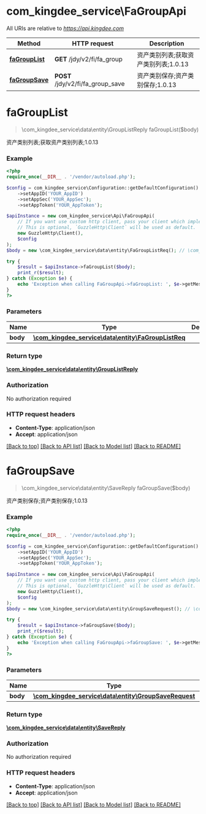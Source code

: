 # com_kingdee_service\FaGroupApi

All URIs are relative to *https://api.kingdee.com*

Method | HTTP request | Description
------------- | ------------- | -------------
[**faGroupList**](FaGroupApi.md#faGroupList) | **GET** /jdy/v2/fi/fa_group | 资产类别列表;获取资产类别列表;1.0.13
[**faGroupSave**](FaGroupApi.md#faGroupSave) | **POST** /jdy/v2/fi/fa_group_save | 资产类别保存;资产类别保存;1.0.13


# **faGroupList**
> \com_kingdee_service\data\entity\GroupListReply faGroupList($body)

资产类别列表;获取资产类别列表;1.0.13

### Example
```php
<?php
require_once(__DIR__ . '/vendor/autoload.php');

$config = com_kingdee_service\Configuration::getDefaultConfiguration()
    ->setAppID('YOUR_AppID')
    ->setAppSec('YOUR_AppSec');
    ->setAppToken('YOUR_AppToken');

$apiInstance = new com_kingdee_service\Api\FaGroupApi(
    // If you want use custom http client, pass your client which implements `GuzzleHttp\ClientInterface`.
    // This is optional, `GuzzleHttp\Client` will be used as default.
    new GuzzleHttp\Client(),
    $config
);
$body = new \com_kingdee_service\data\entity\FaGroupListReq(); // \com_kingdee_service\data\entity\FaGroupListReq | 

try {
    $result = $apiInstance->faGroupList($body);
    print_r($result);
} catch (Exception $e) {
    echo 'Exception when calling FaGroupApi->faGroupList: ', $e->getMessage(), PHP_EOL;
}
?>
```

### Parameters

Name | Type | Description  | Notes
------------- | ------------- | ------------- | -------------
 **body** | [**\com_kingdee_service\data\entity\FaGroupListReq**](../Model/FaGroupListReq.md)|  | [optional]

### Return type

[**\com_kingdee_service\data\entity\GroupListReply**](../Model/GroupListReply.md)

### Authorization

No authorization required

### HTTP request headers

 - **Content-Type**: application/json
 - **Accept**: application/json

[[Back to top]](#) [[Back to API list]](../../README.md#documentation-for-api-endpoints) [[Back to Model list]](../../README.md#documentation-for-models) [[Back to README]](../../README.md)

# **faGroupSave**
> \com_kingdee_service\data\entity\SaveReply faGroupSave($body)

资产类别保存;资产类别保存;1.0.13

### Example
```php
<?php
require_once(__DIR__ . '/vendor/autoload.php');

$config = com_kingdee_service\Configuration::getDefaultConfiguration()
    ->setAppID('YOUR_AppID')
    ->setAppSec('YOUR_AppSec');
    ->setAppToken('YOUR_AppToken');

$apiInstance = new com_kingdee_service\Api\FaGroupApi(
    // If you want use custom http client, pass your client which implements `GuzzleHttp\ClientInterface`.
    // This is optional, `GuzzleHttp\Client` will be used as default.
    new GuzzleHttp\Client(),
    $config
);
$body = new \com_kingdee_service\data\entity\GroupSaveRequest(); // \com_kingdee_service\data\entity\GroupSaveRequest | 

try {
    $result = $apiInstance->faGroupSave($body);
    print_r($result);
} catch (Exception $e) {
    echo 'Exception when calling FaGroupApi->faGroupSave: ', $e->getMessage(), PHP_EOL;
}
?>
```

### Parameters

Name | Type | Description  | Notes
------------- | ------------- | ------------- | -------------
 **body** | [**\com_kingdee_service\data\entity\GroupSaveRequest**](../Model/GroupSaveRequest.md)|  |

### Return type

[**\com_kingdee_service\data\entity\SaveReply**](../Model/SaveReply.md)

### Authorization

No authorization required

### HTTP request headers

 - **Content-Type**: application/json
 - **Accept**: application/json

[[Back to top]](#) [[Back to API list]](../../README.md#documentation-for-api-endpoints) [[Back to Model list]](../../README.md#documentation-for-models) [[Back to README]](../../README.md)

